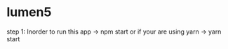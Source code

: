 # lumen5

step 1: 
  Inorder to run this app
    -> npm start
    or if your are using yarn
    -> yarn start
